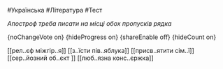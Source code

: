 #Українська #Література #Тест

*Апостроф треба писати на місці обох пропусків рядка*

{noChangeVote on}
{hideProgress on}
{shareEnable off}
{hideCount on}

[[рел..єф міжгір..я]]
[[з..їсти пів..яблука]]
[[присв..ятити сім..ї]]
[[сер..йозний об..єкт ]]
[[люб..язна конс..єржка]]
